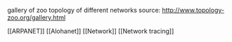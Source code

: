 gallery of zoo topology of different networks
source: http://www.topology-zoo.org/gallery.html

[[ARPANET]] 
[[Alohanet]] 
[[Network]]
[[Network tracing]] 